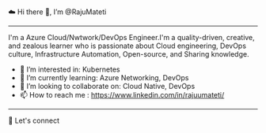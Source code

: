 ☁️ Hi there 👋, I’m @RajuMateti
________________________________________________________________________________________________________________________________________________________________________
I'm a Azure Cloud/Nwtwork/DevOps Engineer.I'm a quality-driven, creative, and zealous learner who is passionate about Cloud engineering, DevOps culture, Infrastructure Automation, 
Open-source, and Sharing knowledge.
- 👀 I’m interested in: Kubernetes
- 🌱 I’m currently learning: Azure Networking, DevOps
- 💞️ I’m looking to collaborate on: Cloud Native, DevOps
- 📫 How to reach me : https://www.linkedin.com/in/rajuumateti/
________________________________________________________________________________________________________________________________________________________________________
🤝 Let's connect
